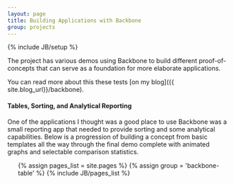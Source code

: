 ```yaml
---
layout: page
title: Building Applications with Backbone
group: projects
---
```

{% include JB/setup %}

The project has various demos using Backbone to build different proof-of-concepts
that can serve as a foundation for more elaborate applications.

You can read more about this these tests [on my blog]({{ site.blog_url}}/backbone). 

#### Tables, Sorting, and Analytical Reporting 
 
 
One of the applications I thought was a good place to use Backbone was a small
reporting app that needed to provide sorting and some analytical capabilities. 
Below is a progression of building a concept from basic templates all the way through
the final demo complete with animated graphs and selectable comparison statistics.

<ul class="pages">
   {% assign pages_list = site.pages %}
   {% assign group = 'backbone-table' %}
   {% include JB/pages_list %}
</ul>